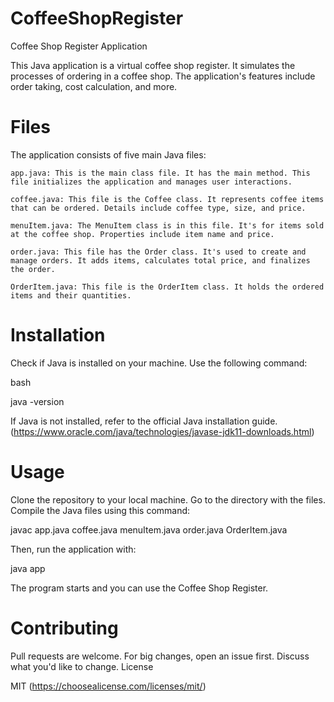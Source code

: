 # CoffeeShopRegister
Coffee Shop Register Application

This Java application is a virtual coffee shop register. It simulates the processes of ordering in a coffee shop. The application's features include order taking, cost calculation, and more.
# Files

The application consists of five main Java files:

    app.java: This is the main class file. It has the main method. This file initializes the application and manages user interactions.

    coffee.java: This file is the Coffee class. It represents coffee items that can be ordered. Details include coffee type, size, and price.

    menuItem.java: The MenuItem class is in this file. It's for items sold at the coffee shop. Properties include item name and price.

    order.java: This file has the Order class. It's used to create and manage orders. It adds items, calculates total price, and finalizes the order.

    OrderItem.java: This file is the OrderItem class. It holds the ordered items and their quantities.

# Installation

Check if Java is installed on your machine. Use the following command:

bash

java -version

If Java is not installed, refer to the official Java installation guide. (https://www.oracle.com/java/technologies/javase-jdk11-downloads.html)

# Usage

Clone the repository to your local machine. Go to the directory with the files. Compile the Java files using this command:


javac app.java coffee.java menuItem.java order.java OrderItem.java

Then, run the application with:

java app

The program starts and you can use the Coffee Shop Register.

# Contributing

Pull requests are welcome. For big changes, open an issue first. Discuss what you'd like to change.
License

MIT (https://choosealicense.com/licenses/mit/)
